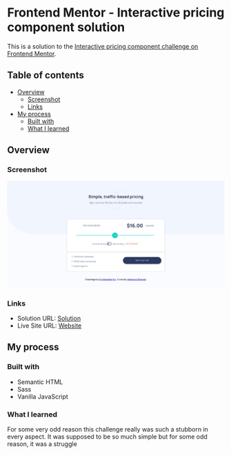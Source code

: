 # Frontend Mentor - Interactive pricing component solution

This is a solution to the [Interactive pricing component challenge on Frontend Mentor](https://www.frontendmentor.io/challenges/interactive-pricing-component-t0m8PIyY8).

## Table of contents

- [Overview](#overview)
  - [Screenshot](#screenshot)
  - [Links](#links)
- [My process](#my-process)
  - [Built with](#built-with)
  - [What I learned](#what-i-learned)

## Overview

### Screenshot

![](./screenshot.jpeg)

### Links

- Solution URL: [Solution](https://github.com/shalash23/interactive-pricing-component.git)
- Live Site URL: [Website](https://sparkling-semifreddo-246599.netlify.app/)

## My process

### Built with

- Semantic HTML
- Sass
- Vanilla JavaScript

### What I learned

For some very odd reason this challenge really was such a stubborn in every aspect.
It was supposed to be so much simple but for some odd reason, it was a struggle
